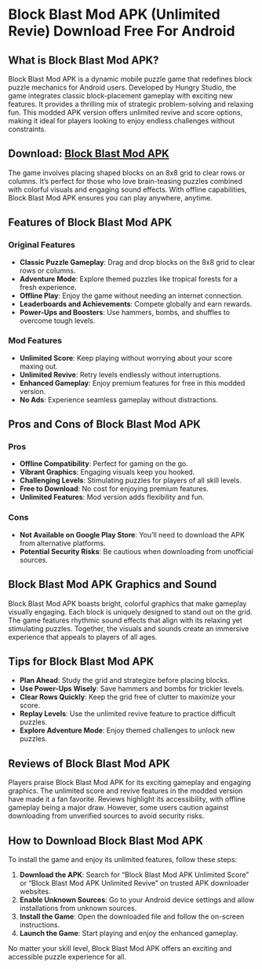 # Block Blast Mod APK (Unlimited Revie) Download Free For Android

## What is Block Blast Mod APK?  

Block Blast Mod APK is a dynamic mobile puzzle game that redefines block puzzle mechanics for Android users. Developed by Hungry Studio, the game integrates classic block-placement gameplay with exciting new features. It provides a thrilling mix of strategic problem-solving and relaxing fun. This modded APK version offers unlimited revive and score options, making it ideal for players looking to enjoy endless challenges without constraints.

## Download: [Block Blast Mod APK](https://modhello.com/block-blast/)

The game involves placing shaped blocks on an 8x8 grid to clear rows or columns. It’s perfect for those who love brain-teasing puzzles combined with colorful visuals and engaging sound effects. With offline capabilities, Block Blast Mod APK ensures you can play anywhere, anytime.  

## Features of Block Blast Mod APK  

### Original Features  

- **Classic Puzzle Gameplay**: Drag and drop blocks on the 8x8 grid to clear rows or columns.  
- **Adventure Mode**: Explore themed puzzles like tropical forests for a fresh experience.  
- **Offline Play**: Enjoy the game without needing an internet connection.  
- **Leaderboards and Achievements**: Compete globally and earn rewards.  
- **Power-Ups and Boosters**: Use hammers, bombs, and shuffles to overcome tough levels.  

### Mod Features  

- **Unlimited Score**: Keep playing without worrying about your score maxing out.  
- **Unlimited Revive**: Retry levels endlessly without interruptions.  
- **Enhanced Gameplay**: Enjoy premium features for free in this modded version.  
- **No Ads**: Experience seamless gameplay without distractions.  

## Pros and Cons of Block Blast Mod APK  

### Pros  

- **Offline Compatibility**: Perfect for gaming on the go.  
- **Vibrant Graphics**: Engaging visuals keep you hooked.  
- **Challenging Levels**: Stimulating puzzles for players of all skill levels.  
- **Free to Download**: No cost for enjoying premium features.  
- **Unlimited Features**: Mod version adds flexibility and fun.  

### Cons  

- **Not Available on Google Play Store**: You’ll need to download the APK from alternative platforms.  
- **Potential Security Risks**: Be cautious when downloading from unofficial sources.  

## Block Blast Mod APK Graphics and Sound  

Block Blast Mod APK boasts bright, colorful graphics that make gameplay visually engaging. Each block is uniquely designed to stand out on the grid. The game features rhythmic sound effects that align with its relaxing yet stimulating puzzles. Together, the visuals and sounds create an immersive experience that appeals to players of all ages.  

## Tips for Block Blast Mod APK  

- **Plan Ahead**: Study the grid and strategize before placing blocks.  
- **Use Power-Ups Wisely**: Save hammers and bombs for trickier levels.  
- **Clear Rows Quickly**: Keep the grid free of clutter to maximize your score.  
- **Replay Levels**: Use the unlimited revive feature to practice difficult puzzles.  
- **Explore Adventure Mode**: Enjoy themed challenges to unlock new puzzles.  

## Reviews of Block Blast Mod APK  

Players praise Block Blast Mod APK for its exciting gameplay and engaging graphics. The unlimited score and revive features in the modded version have made it a fan favorite. Reviews highlight its accessibility, with offline gameplay being a major draw. However, some users caution against downloading from unverified sources to avoid security risks.  

## How to Download Block Blast Mod APK  

To install the game and enjoy its unlimited features, follow these steps:  

1. **Download the APK**: Search for “Block Blast Mod APK Unlimited Score” or “Block Blast Mod APK Unlimited Revive” on trusted APK downloader websites.  
2. **Enable Unknown Sources**: Go to your Android device settings and allow installations from unknown sources.  
3. **Install the Game**: Open the downloaded file and follow the on-screen instructions.  
4. **Launch the Game**: Start playing and enjoy the enhanced gameplay.  

No matter your skill level, Block Blast Mod APK offers an exciting and accessible puzzle experience for all.
